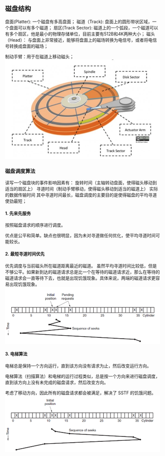 ## 磁盘结构
盘面(Platter): 一个磁盘有多高盘面；
磁道（Track): 盘面上的圆形带状区域，一个盘面可以有多个磁道；
扇区(Track Sector): 磁道上的一个弧段，一个磁道可以有多个扇区，他是最小的物理存储单位，目前主要有512B和4K两种大小；
磁头（Head）： 与盘面上非常接近，能够将盘面上的磁场转换为电信号，或者将电信号转换成盘面的磁场；

制动手臂：用于在磁道上移动磁头；
![磁盘](img/磁盘.jpg)

### 磁盘调度算法
读写一个磁盘块的事件影响因素有：
旋转时间（主轴转动盘面，使得磁头移动到适当的扇区上）
寻道时间（制动手臂移动，使得磁头移动到适当的磁道上）
实际的数据传输时间
其中寻道时间最长，磁盘调度的主要目的是使得磁盘的平均寻道使劲最短；

#### 1. 先来先服务
按照磁盘请求的顺序进行调度。

优点是公平和简单。缺点也很明显，因为未对寻道做任何优化，使平均寻道时间可能较长。

#### 2. 最短寻道时间优先
优先调度与当前磁头所在磁道距离最近的磁道。
虽然平均寻道时间比较低，但是不够公平。如果新到达的磁道请求总是比一个在等待的磁道请求近，那么在等待的磁道请求会一直等待下去，也就是出现饥饿现象。具体来说，两端的磁道请求更容易出现饥饿现象。
![最短时间逃跑](img/最短时间逃跑.png)

#### 3. 电梯算法
电梯总是保持一个方向运行，直到该方向没有请求为止，然后改变运行方向。

电梯算法（扫描算法）和电梯的运行过程类似，总是按一个方向来进行磁盘调度，直到该方向上没有未完成的磁盘请求，然后改变方向。

考虑了移动方向，因此所有的磁盘请求都会被满足，解决了 SSTF 的饥饿问题。
![电梯算法](img/电梯算法.png)

